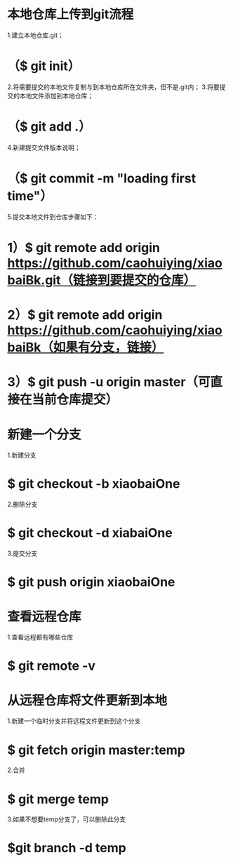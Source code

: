 # 本地仓库上传到git流程
1.建立本地仓库.git；
# （$ git init）
2.将需要提交的本地文件复制与到本地仓库所在文件夹，但不是.git内；
3.将要提交的本地文件添加到本地仓库；
# （$ git add .）
4.新建提交文件版本说明；
# （$ git commit -m "loading first time"）
5.提交本地文件到仓库步骤如下：
# 1）$ git remote add origin https://github.com/caohuiying/xiaobaiBk.git（链接到要提交的仓库）
# 2）$ git remote add origin https://github.com/caohuiying/xiaobaiBk（如果有分支，链接）
# 3）$ git push -u origin master（可直接在当前仓库提交）

# 新建一个分支
1.新建分支
# $ git checkout -b xiaobaiOne
2.删除分支
# $ git checkout -d xiabaiOne
3.提交分支
# $ git push origin xiaobaiOne

# 查看远程仓库
1.查看远程都有哪些仓库
# $ git remote -v

# 从远程仓库将文件更新到本地
1.新建一个临时分支并将远程文件更新到这个分支
# $ git fetch origin master:temp 
2.合并
# $ git merge temp
3.如果不想要temp分支了，可以删除此分支
# $git branch -d temp
